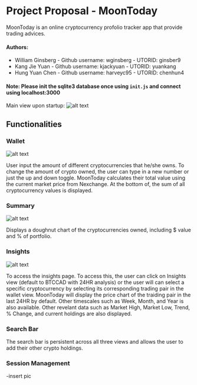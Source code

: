 
# Project Proposal - MoonToday

MoonToday is an online cryptocurrency profolio tracker app that provide trading advices.

#### Authors:
* William Ginsberg - Github username: wginsberg - UTORID: ginsber9
* Kang Jie Yuan - Github username: kjackyuan - UTORID: yuankang
* Hung Yuan Chen - Github username: harveyc95 - UTORID: chenhun4

#### Note: Please init the sqlite3 database once using `init.js` and connect using localhost:3000

Main view upon startup: 
![alt text](https://github.com/csc309-18s/assignment-2-senpai-please-notice-me/blob/master/SolutionsIMG/Home.png)

## Functionalities
### Wallet
![alt text](https://github.com/csc309-18s/assignment-2-senpai-please-notice-me/blob/master/SolutionsIMG/Wallet.png)

User input the amount of different cryptocurrencies that he/she owns.
To change the amount of crypto owned, the user can type in a new number or just the up and down toggle.
MoonToday calculates their total value using the current market price from Nexchange.
At the bottom of, the sum of all cryptocurrency values is displayed. 

### Summary
![alt text](https://github.com/csc309-18s/assignment-2-senpai-please-notice-me/blob/master/SolutionsIMG/Summary.png)

Displays a doughnut chart of the cryptocurrencies owned, including $ value and % of portfolio.

### Insights
![alt text](https://github.com/csc309-18s/assignment-2-senpai-please-notice-me/blob/master/SolutionsIMG/Insights.png)

To access the insights page. To access this, the user can click on Insights view (default to BTCCAD with 24HR analysis) 
or the user will can select a specific cryptocurrency by selecting its corresponding trading pair in the wallet view.
MoonToday will display the price chart of the traiding pair in the last 24HR by default. Other timescales such as 
Week, Month, and Year is also available.
Other revelant data such as Market High, Market Low, Trend, % Change, and current holdings are also displayed.

### Search Bar
The search bar is persistent across all three views and allows the user to add their other crypto holdings.

### Session Management
-insert pic
